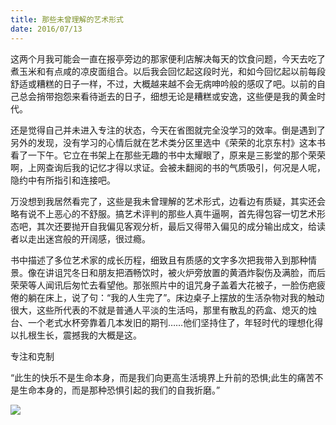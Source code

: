 ```yaml
---
title: 那些未曾理解的艺术形式
date: 2016/07/13
---
```


这两个月我可能会一直在报亭旁边的那家便利店解决每天的饮食问题，今天去吃了煮玉米和有点咸的凉皮面组合。以后我会回忆起这段时光，和如今回忆起以前每段舒适或糟糕的日子一样，不过，大概越来越不会无病呻吟般的感叹了吧。以前的自己总会捎带抱怨来看待逝去的日子，细想无论是糟糕或安逸，这些便是我的黄金时代。

还是觉得自己并未进入专注的状态，今天在省图就完全没学习的效率。倒是遇到了另外的发现，没有学习的心情后就在艺术类分区里选中《荣荣的北京东村》这本书看了一下午。它立在书架上在那些无趣的书中太耀眼了，原来是三影堂的那个荣荣啊，上网查询后我的记忆才得以求证。会被未翻阅的书的气质吸引，何况是人呢，隐约中有所指引和连接吧。

万没想到我居然看完了，这些是我未曾理解的艺术形式，边看边有质疑，其实还会略有说不上恶心的不舒服。搞艺术评判的那些人真牛逼啊，首先得包容一切艺术形态吧，其次还要抛开自我偏见客观分析，最后又得带入偏见的成分输出成文，给读者以走出迷宫般的开阔感，很过瘾。

书中描述了多位艺术家的成长历程，细致且有质感的文字多次把我带入到那种情景。像在讲诅咒冬日和朋友把酒畅饮时，被火炉旁放置的黄酒炸裂伤及满脸，而后荣荣等人闻讯后匆忙去看望他。那张照片中的诅咒身子盖着大花被子，一脸伤疤疲倦的躺在床上，说了句：“我的人生完了”。床边桌子上摆放的生活杂物对我的触动很大，这些所代表的不就是普通人平淡的生活吗，那里有散乱的药盒、熄灭的烛台、一个老式水杯旁靠着几本发旧的期刊……他们坚持住了，年轻时代的理想化得以扎根生长，震撼我的大概是这。

专注和克制

“此生的快乐不是生命本身，而是我们向更高生活境界上升前的恐惧;此生的痛苦不是生命本身的，而是那种恐惧引起的我们的自我折磨。”

![](/assets/那些未曾理解的艺术形式.jpg)
